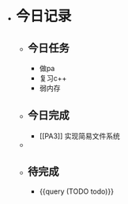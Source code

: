 - # 今日记录
	- ## 今日任务
		- 做pa
		- 复习c++
		- 弱内存
	- ##  今日完成
		- [[PA3]] 实现简易文件系统
	-
	- ## 待完成
		- {{query (TODO todo)}}